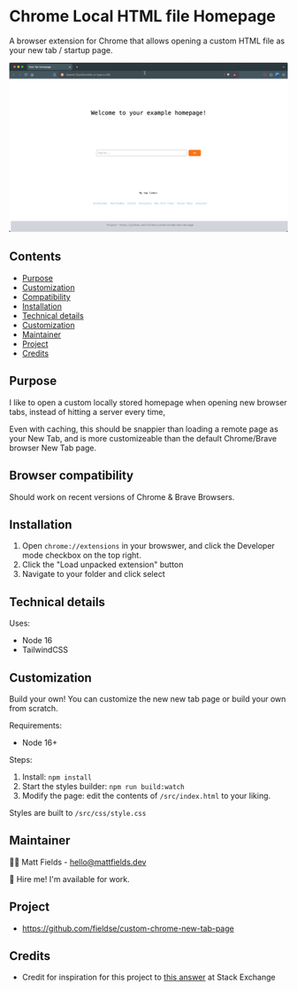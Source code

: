 # Chrome Local HTML file Homepage

A browser extension for Chrome that allows opening a custom HTML file as your new tab / startup page.

![](static/img/screenshot.png)

## Contents

- [Purpose](#purpose)
- [Customization](#customization)
- [Compatibility](#browser-compatibility)
- [Installation](#installation)
- [Technical details](#technical-details)
- [Customization](#Customization)
- [Maintainer](#maintainer)
- [Project](#project)
- [Credits](#credits)

## Purpose

I like to open a custom locally stored homepage when opening new browser tabs, instead of hitting a server every time,

Even with caching, this should be snappier than loading a remote page as your New Tab, and is more customizeable than the default Chrome/Brave browser New Tab page.

## Browser compatibility

Should work on recent versions of Chrome & Brave Browsers.

## Installation

1. Open `chrome://extensions` in your browswer, and click the Developer mode checkbox on the top right.
2. Click the "Load unpacked extension" button
3. Navigate to your folder and click select

## Technical details

Uses:

- Node 16
- TailwindCSS

## Customization

Build your own! You can customize the new new tab page or build your own from scratch.

Requirements:

- Node 16+

Steps:

1. Install: `npm install`
2. Start the styles builder: `npm run build:watch`
3. Modify the page: edit the contents of `/src/index.html` to your liking.

Styles are built to `/src/css/style.css`

## Maintainer

👋🏻 Matt Fields - hello@mattfields.dev

🚀 Hire me! I'm available for work.

## Project

- https://github.com/fieldse/custom-chrome-new-tab-page

## Credits

- Credit for inspiration for this project to [this answer](https://superuser.com/a/909595) at Stack Exchange
